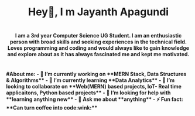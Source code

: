 <h1 align="center"> Hey👋, I m Jayanth Apagundi<h1>
<h4 align="center">I am a 3rd year Computer Science UG Student. I am an enthusiastic person with broad skills and seeking experiences in the technical field. Loves programming and coding and would always like to gain knowledge and explore about as it has always fascinated me and kept me motivated.<h4>
<br>
#About me:
- 🔭 I’m currently working on **MERN Stack, Data Structures & Algorithms**
- 🌱 I’m currently learning **Data Analytics** 
- 👯 I’m looking to collaborate on **Web(MERN) based projects, IoT- Real time applicaitons, Python based projects** 
- 🤔 I’m looking for help with **learning anything new**
- 💬 Ask me about **anything**
- ⚡ Fun fact: **Can turn coffee into code:wink:**























